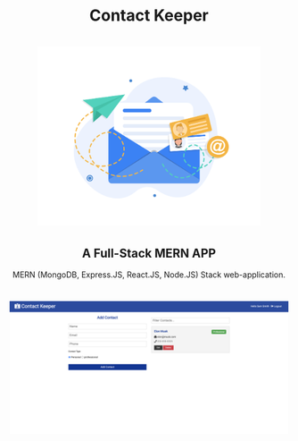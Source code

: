 <div align="center">
<h1>Contact Keeper</h1> 
</div>

<h1 align="center"><img width="400" src="./readme-img/contact.jpg"></h1>

<h2 align="center">A Full-Stack MERN APP</h2>
<p align="center">MERN (MongoDB, Express.JS, React.JS, Node.JS) Stack web-application. </p>

[<h1 align="center"><img width="500" src="./readme-img/app-screenshot.png"></h1>](https://contactkeeper-pouya.herokuapp.com/)
